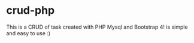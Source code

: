 # crud-php

This is a CRUD of task created with PHP Mysql and Bootstrap 4! is simple and easy to use :)
